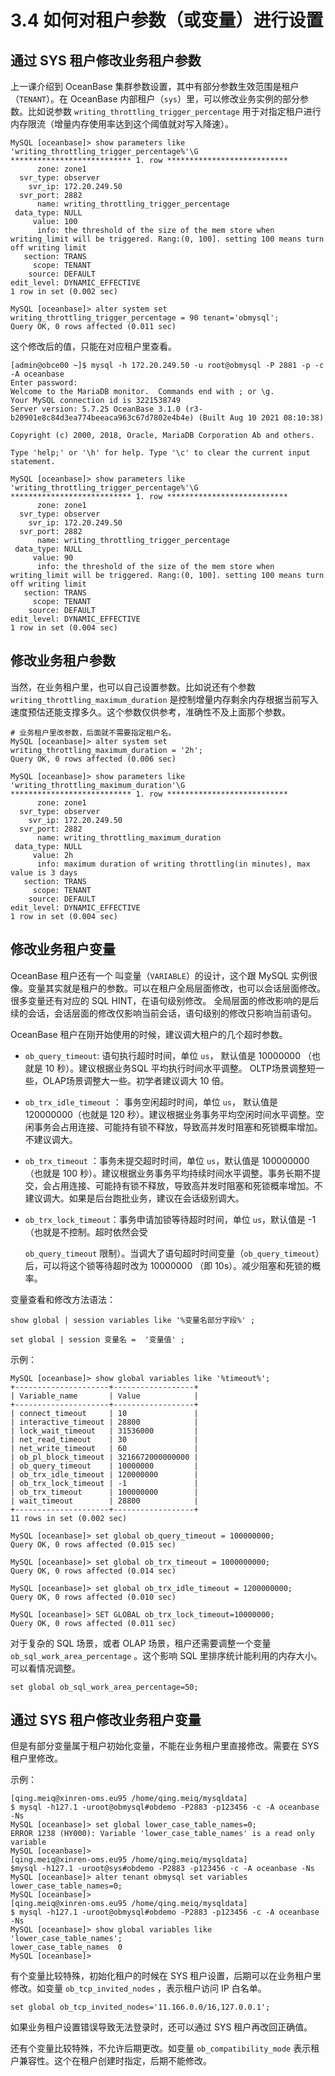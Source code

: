 3.4 如何对租户参数（或变量）进行设置 
=========================================



通过 SYS 租户修改业务租户参数 
-----------------------------------

上一课介绍到 OceanBase 集群参数设置，其中有部分参数生效范围是租户（`TENANT`）。在 OceanBase 内部租户（`sys`）里，可以修改业务实例的部分参数。比如说参数 `writing_throttling_trigger_percentage` 用于对指定租户进行内存限流（增量内存使用率达到这个阈值就对写入降速）。

```unknow
MySQL [oceanbase]> show parameters like 'writing_throttling_trigger_percentage%'\G
*************************** 1. row ***************************
      zone: zone1
  svr_type: observer
    svr_ip: 172.20.249.50
  svr_port: 2882
      name: writing_throttling_trigger_percentage
 data_type: NULL
     value: 100
      info: the threshold of the size of the mem store when writing_limit will be triggered. Rang:(0, 100]. setting 100 means turn off writing limit
   section: TRANS
     scope: TENANT
    source: DEFAULT
edit_level: DYNAMIC_EFFECTIVE
1 row in set (0.002 sec)

MySQL [oceanbase]> alter system set writing_throttling_trigger_percentage = 90 tenant='obmysql';
Query OK, 0 rows affected (0.011 sec)
```



这个修改后的值，只能在对应租户里查看。

```unknow
[admin@obce00 ~]$ mysql -h 172.20.249.50 -u root@obmysql -P 2881 -p -c -A oceanbase
Enter password:
Welcome to the MariaDB monitor.  Commands end with ; or \g.
Your MySQL connection id is 3221538749
Server version: 5.7.25 OceanBase 3.1.0 (r3-b20901e8c84d3ea774beeaca963c67d7802e4b4e) (Built Aug 10 2021 08:10:38)

Copyright (c) 2000, 2018, Oracle, MariaDB Corporation Ab and others.

Type 'help;' or '\h' for help. Type '\c' to clear the current input statement.

MySQL [oceanbase]> show parameters like 'writing_throttling_trigger_percentage%'\G
*************************** 1. row ***************************
      zone: zone1
  svr_type: observer
    svr_ip: 172.20.249.50
  svr_port: 2882
      name: writing_throttling_trigger_percentage
 data_type: NULL
     value: 90
      info: the threshold of the size of the mem store when writing_limit will be triggered. Rang:(0, 100]. setting 100 means turn off writing limit
   section: TRANS
     scope: TENANT
    source: DEFAULT
edit_level: DYNAMIC_EFFECTIVE
1 row in set (0.004 sec)
```



修改业务租户参数 
--------------------------

当然，在业务租户里，也可以自己设置参数。比如说还有个参数 `writing_throttling_maximum_duration` 是控制增量内存剩余内存根据当前写入速度预估还能支撑多久。这个参数仅供参考，准确性不及上面那个参数。

```unknow
# 业务租户里改参数，后面就不需要指定租户名。
MySQL [oceanbase]> alter system set writing_throttling_maximum_duration = '2h';
Query OK, 0 rows affected (0.006 sec)

MySQL [oceanbase]> show parameters like 'writing_throttling_maximum_duration'\G
*************************** 1. row ***************************
      zone: zone1
  svr_type: observer
    svr_ip: 172.20.249.50
  svr_port: 2882
      name: writing_throttling_maximum_duration
 data_type: NULL
     value: 2h
      info: maximum duration of writing throttling(in minutes), max value is 3 days
   section: TRANS
     scope: TENANT
    source: DEFAULT
edit_level: DYNAMIC_EFFECTIVE
1 row in set (0.004 sec)
```



修改业务租户变量 
--------------------------

OceanBase 租户还有一个 叫变量（`VARIABLE`）的设计，这个跟 MySQL 实例很像。变量其实就是租户的参数。可以在租户全局层面修改，也可以会话层面修改。很多变量还有对应的 SQL HINT，在语句级别修改。 全局层面的修改影响的是后续的会话，会话层面的修改仅影响当前会话，语句级别的修改只影响当前语句。

OceanBase 租户在刚开始使用的时候，建议调大租户的几个超时参数。

* `ob_query_timeout`: 语句执行超时时间，单位 `us`， 默认值是 10000000 （也就是 10 秒）。建议根据业务SQL 平均执行时间水平调整。 OLTP场景调整短一些，OLAP场景调整大一些。初学者建议调大 10 倍。

  

* `ob_trx_idle_timeout` ： 事务空闲超时时间，单位 `us`， 默认值是 120000000（也就是 120 秒）。建议根据业务事务平均空闲时间水平调整。空闲事务会占用连接、可能持有锁不释放，导致高并发时阻塞和死锁概率增加。不建议调大。

  

* `ob_trx_timeout` ：事务未提交超时时间，单位 `us`，默认值是 100000000 （也就是 100 秒）。建议根据业务事务平均持续时间水平调整。事务长期不提交，会占用连接、可能持有锁不释放，导致高并发时阻塞和死锁概率增加。不建议调大。如果是后台跑批业务，建议在会话级别调大。

  

* `ob_trx_lock_timeout`：事务申请加锁等待超时时间，单位 `us`，默认值是 -1（也就是不控制。超时依然会受 

  `ob_query_timeout` 限制）。当调大了语句超时时间变量（`ob_query_timeout`）后，可以将这个锁等待超时改为 10000000 （即 10s）。减少阻塞和死锁的概率。
  




变量查看和修改方法语法：

```unknow
show global | session variables like '%变量名部分字段%' ;

set global | session 变量名 =  '变量值' ;
```



示例：

```unknow
MySQL [oceanbase]> show global variables like '%timeout%';
+---------------------+------------------+
| Variable_name       | Value            |
+---------------------+------------------+
| connect_timeout     | 10               |
| interactive_timeout | 28800            |
| lock_wait_timeout   | 31536000         |
| net_read_timeout    | 30               |
| net_write_timeout   | 60               |
| ob_pl_block_timeout | 3216672000000000 |
| ob_query_timeout    | 10000000         |
| ob_trx_idle_timeout | 120000000        |
| ob_trx_lock_timeout | -1               |
| ob_trx_timeout      | 100000000        |
| wait_timeout        | 28800            |
+---------------------+------------------+
11 rows in set (0.002 sec)

MySQL [oceanbase]> set global ob_query_timeout = 100000000;
Query OK, 0 rows affected (0.015 sec)

MySQL [oceanbase]> set global ob_trx_timeout = 1000000000;
Query OK, 0 rows affected (0.014 sec)

MySQL [oceanbase]> set global ob_trx_idle_timeout = 1200000000;
Query OK, 0 rows affected (0.010 sec)

MySQL [oceanbase]> SET GLOBAL ob_trx_lock_timeout=10000000;
Query OK, 0 rows affected (0.011 sec)
```



对于复杂的 SQL 场景，或者 OLAP 场景，租户还需要调整一个变量 `ob_sql_work_area_percentage` 。这个影响 SQL 里排序统计能利用的内存大小。可以看情况调整。

```unknow
set global ob_sql_work_area_percentage=50;
```



通过 SYS 租户修改业务租户变量 
-----------------------------------

但是有部分变量属于租户初始化变量，不能在业务租户里直接修改。需要在 SYS 租户里修改。

示例：

```unknow
[qing.meiq@xinren-oms.eu95 /home/qing.meiq/mysqldata]
$ mysql -h127.1 -uroot@obmysql#obdemo -P2883 -p123456 -c -A oceanbase -Ns
MySQL [oceanbase]> set global lower_case_table_names=0;
ERROR 1238 (HY000): Variable 'lower_case_table_names' is a read only variable
MySQL [oceanbase]>
[qing.meiq@xinren-oms.eu95 /home/qing.meiq/mysqldata]
$mysql -h127.1 -uroot@sys#obdemo -P2883 -p123456 -c -A oceanbase -Ns
MySQL [oceanbase]> alter tenant obmysql set variables lower_case_table_names=0;
MySQL [oceanbase]>
[qing.meiq@xinren-oms.eu95 /home/qing.meiq/mysqldata]
$ mysql -h127.1 -uroot@obmysql#obdemo -P2883 -p123456 -c -A oceanbase -Ns
MySQL [oceanbase]> show global variables like 'lower_case_table_names';
lower_case_table_names  0
MySQL [oceanbase]>
```



有个变量比较特殊，初始化租户的时候在 SYS 租户设置，后期可以在业务租户里修改。如变量 `ob_tcp_invited_nodes` ，表示租户访问 IP 白名单。

```unknow
set global ob_tcp_invited_nodes='11.166.0.0/16,127.0.0.1';
```



如果业务租户设置错误导致无法登录时，还可以通过 SYS 租户再改回正确值。

还有个变量比较特殊，不允许后期更改。如变量 `ob_compatibility_mode` 表示租户兼容性。这个在租户创建时指定，后期不能修改。

